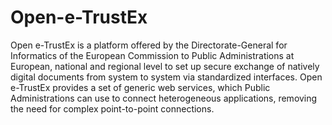 # Open-e-TrustEx
Open e-TrustEx is a platform offered by the Directorate-General for Informatics of the European Commission to Public Administrations at European, national and regional level to set up secure exchange of natively digital documents from system to system via standardized interfaces. Open e-TrustEx provides a set of generic web services, which Public Administrations can use to connect heterogeneous applications, removing the need for complex point-to-point connections.
